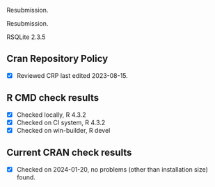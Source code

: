 Resubmission.

Resubmission.

RSQLite 2.3.5

## Cran Repository Policy

- [x] Reviewed CRP last edited 2023-08-15.

## R CMD check results

- [x] Checked locally, R 4.3.2
- [x] Checked on CI system, R 4.3.2
- [x] Checked on win-builder, R devel

## Current CRAN check results

- [x] Checked on 2024-01-20, no problems (other than installation size) found.
